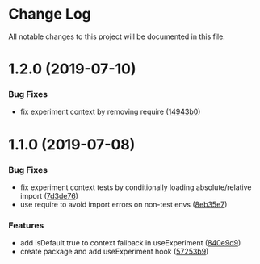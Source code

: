 # Change Log

All notable changes to this project will be documented in this file.

<a name="1.2.0"></a>
# 1.2.0 (2019-07-10)


### Bug Fixes

* fix experiment context by removing require ([14943b0](https://github.com/SUI-Components/schibsted-spain-components/commit/14943b0))



<a name="1.1.0"></a>
# 1.1.0 (2019-07-08)


### Bug Fixes

* fix experiment context tests by conditionally loading absolute/relative import ([7d3de76](https://github.com/SUI-Components/schibsted-spain-components/commit/7d3de76))
* use require to avoid import errors on non-test envs ([8eb35e7](https://github.com/SUI-Components/schibsted-spain-components/commit/8eb35e7))


### Features

* add isDefault true to context fallback in useExperiment ([840e9d9](https://github.com/SUI-Components/schibsted-spain-components/commit/840e9d9))
* create package and add useExperiment hook ([57253b9](https://github.com/SUI-Components/schibsted-spain-components/commit/57253b9))



